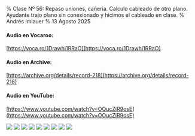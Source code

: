 % Clase Nº 56: Repaso uniones, cañeria. Calculo cableado de otro plano. Ayudante trajo plano sin conexionado y hicimos el cableado en clase.
% Andrés Imlauer
% 13 Agosto 2025

#### Audio en Vocaroo:

[https://voca.ro/1Drawhi1RRaO](https://voca.ro/1Drawhi1RRaO)

#### Audio en Archive:

[https://archive.org/details/record-218](https://archive.org/details/record-218)

#### Audio en YouTube:

[https://www.youtube.com/watch?v=OOucZiR9osE](https://www.youtube.com/watch?v=OOucZiR9osE)

![](https://blogger.googleusercontent.com/img/b/R29vZ2xl/AVvXsEjMwS-gtMvOqsEnfoGBe3VziaPAA6i64Dc9ruVWFkwBobMh0GQYLI4zl04wll0VDHvSDASQmW6tHK7U31gZBHX4Epeg_JZUMeIoOQYonj6AHqt0G3z-c19Fnx_BAeQ_oe4ZU9SFxrme8_WEPLM1nv14DuxgE5neHQJJ2_Pc54g7pR0Y1WhUwxaXnnpPfWU/s4160/IMG_20250813_194022899.jpg)
![](https://blogger.googleusercontent.com/img/b/R29vZ2xl/AVvXsEglSUh3iXlVFqqdgF2v_zk1UaDwoh0PC0xUiq6VKsmeP4edZZggd183P9gMP1K4zORJ-0ehszPn4SqrUQuhczuSQbYEyA_Yz39flto99R980n3DzR63_vgXzfVWyDjtd6yjKDqzeJtpuQ9t5qBchuJpiln_WxTK4BO73qlpyNj2V2NEZW4AsoTNOMxa3m4/s4160/IMG_20250813_194027116.jpg)
![](https://blogger.googleusercontent.com/img/b/R29vZ2xl/AVvXsEhm-UuPrFe6YNv-zHwRQmJa1zb1Zyh6hlKUUIx00_6VWnxEKlrsG6m4JmtEEhT4MGz1gOTbgTcU5YSaKu0EBfV9Gf4kglwJgGDLm_eJWL-xnhYXq8UOuT5GYojPms3tE3VJYT2FT_NDyZBzHwMES8lkHQGB1OZsRnKcz5mVSw30CMX6L_NEc_gsNsoWbAE/s4160/IMG_20250813_194035172.jpg)
![](https://blogger.googleusercontent.com/img/b/R29vZ2xl/AVvXsEgmVfzjXVhxs8WQlcbm-40mGXFj1fMjjcfqrnxTFtx3b9Hv57GmJg06yBl_eyYzu8W-IWzrU_W1AVM80CIaeLCIObxZY37yFvETDcCK7ltr8345HTbVTpG6ZVSyaVuOzjWOPZaUGdRt0FAUCUzBwmeshtLZgMLYeDbQs-lyfCktYYglr4AikmWdKsT1yAo/s4160/IMG_20250813_194038706.jpg)
![](https://blogger.googleusercontent.com/img/b/R29vZ2xl/AVvXsEgXkbt34OXoK0F0uHoMcFpHN8kkeLadysF7VXUwqm8meWtkS3LYFCmRxnpbqdgXVcDE_fV4euTFcqktgCMsxfDMoMl1YT-1YVDH-UUaDz5tp3bAHqg-NxxQR1LdT2EHoVLJVxn6zjWgVgVjw9oZEIpgTU-FN7OyxOVRrGhfGYFiffdh3OWVep10zIb85zw/s4160/IMG_20250813_202531818.jpg)
![](https://blogger.googleusercontent.com/img/b/R29vZ2xl/AVvXsEj94BAoMsptyzYOD_ArnpHB2IvJix48uTht-xds2jgW4QFPU-UoENZMrFg77omEpMx6kP-cj_VFgyBnkVf5aZ63Px71B1NCw1oHoiKUhIahSGweesifFd9AcWHhwc3gUmuTyvkAdSfm_4RWFP67q-J8kpaw89nd1qn9qfyMYOJQTJV1_ouHA9FIFtw7HBA/s4160/IMG_20250813_202536904.jpg)
![](https://blogger.googleusercontent.com/img/b/R29vZ2xl/AVvXsEhwrZBa-36rXi4duTmBgDdhiKa8bPrbTlMjwq30Yb68nQpxK9wZy3pYIx8wXch93XZUUCmgmu-fRj1apbTZVApEhhR1iqtgC4SDrFQMlbSbgMdn5e_7L-hJ8nEbnYVY4_q5oL8HE8_QH1VPzsDL6Sf_4LK2kPg92OTdBgaZZYAPVF5wkRl6h8rk6feS9Ug/s4160/IMG_20250814_071100162.jpg)
![](https://blogger.googleusercontent.com/img/b/R29vZ2xl/AVvXsEj54syNPm0afHZMUW-ZOC27LnD0r2E7R-DpFWr8qyWICX-jyffxnkZIT3eXgSBX74FYmkEcgq3rsCG0e3cnWvkw-Cnajn73zYhY7f61Kk82L_CUvhwnnn2Fx7DAffqH8NT5TPUA-gW1aTeane_EXRv0eiwlbMXlmLTPiNb2ptHGCQgUD134rY-R9zEGqIg/s4160/IMG_20250814_071103139_BURST000_COVER_TOP.jpg)
![](https://blogger.googleusercontent.com/img/b/R29vZ2xl/AVvXsEj4ZiCPt0Oyp9Go5jjzQ3fT_PZwFLiAWxH-ev35EdGdUTO3_YHQVJvDmOqPmnN5eShbnLyRVd5G6-0CON1yo52eUInENtnmdC81o2u_wLP6uY6acRpgsYT13KNnvFOaXux6vYqzlAghje9rak8Wu5SLsc-WdYFB19sp82GG8JWiM7yrk5ACS7mT2OurWGI/s4160/IMG_20250814_071103139_BURST001.jpg)
